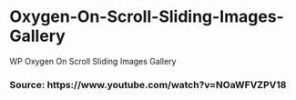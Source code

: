 # Oxygen-On-Scroll-Sliding-Images-Gallery
WP Oxygen On Scroll Sliding Images Gallery

<h3>Source:  https://www.youtube.com/watch?v=NOaWFVZPV18 </h3>

